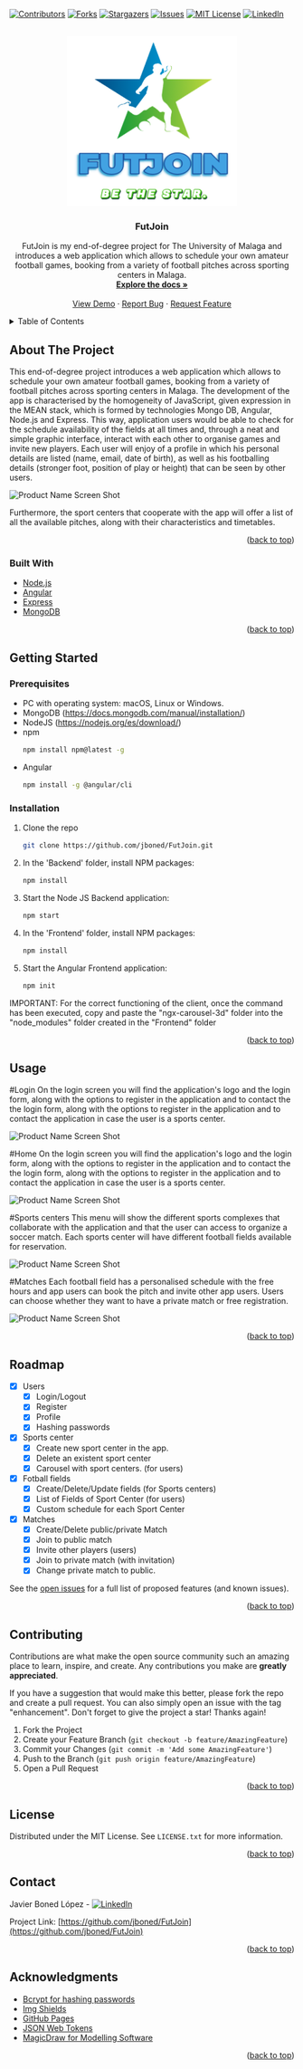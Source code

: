 <div id="top"></div>

<!-- PROJECT SHIELDS -->
[![Contributors][contributors-shield]][contributors-url]
[![Forks][forks-shield]][forks-url]
[![Stargazers][stars-shield]][stars-url]
[![Issues][issues-shield]][issues-url]
[![MIT License][license-shield]][license-url]
[![LinkedIn][linkedin-shield]][linkedin-url]

<!-- PROJECT LOGO -->
<br />
<div align="center">
  <a href="https://github.com/jboned/FutJoin">
    <img src="images/Logo.png" alt="Logo" width="300" height="300">
  </a>

<h3 align="center">FutJoin</h3>

  <p align="center">
    FutJoin is my end-of-degree project for The University of Malaga and introduces a web application which allows to schedule your own amateur football games, booking from a variety of football pitches across sporting centers in Malaga. 
    <br />
    <a href="https://github.com/jboned/FutJoin"><strong>Explore the docs »</strong></a>
    <br />
    <br />
    <a href="https://github.com/jboned/FutJoin">View Demo</a>
    ·
    <a href="https://github.com/jboned/FutJoin/issues">Report Bug</a>
    ·
    <a href="https://github.com/jboned/FutJoin/issues">Request Feature</a>
  </p>
</div>

<!-- TABLE OF CONTENTS -->
<details>
  <summary>Table of Contents</summary>
  <ol>
    <li>
      <a href="#about-the-project">About The Project</a>
      <ul>
        <li><a href="#built-with">Built With</a></li>
      </ul>
    </li>
    <li>
      <a href="#getting-started">Getting Started</a>
      <ul>
        <li><a href="#prerequisites">Prerequisites</a></li>
        <li><a href="#installation">Installation</a></li>
      </ul>
    </li>
    <li><a href="#usage">Usage</a></li>
    <li><a href="#roadmap">Roadmap</a></li>
    <li><a href="#contributing">Contributing</a></li>
    <li><a href="#license">License</a></li>
    <li><a href="#contact">Contact</a></li>
    <li><a href="#acknowledgments">Acknowledgments</a></li>
  </ol>
</details>


<!-- ABOUT THE PROJECT -->
## About The Project
This end-of-degree project introduces a web application which allows to schedule your own amateur football games, booking from a variety of football pitches across sporting centers in Malaga. The development of the app is characterised by the homogeneity of JavaScript, given expression in the MEAN stack, which is formed by technologies Mongo DB, Angular, Node.js and Express. This way, application users would be able to check for the schedule availability of the fields at all times and, through a neat and simple graphic interface, interact with each other to organise games and invite new players. Each user will enjoy of a profile in which his personal details are listed (name, email, date of birth), as well as his footballing details (stronger foot, position of play or height) that can be seen by other users. 

![Product Name Screen Shot][product-screenshot]

Furthermore, the sport centers that cooperate with the app will offer a list of all the  available pitches, along with their characteristics and timetables.

<p align="right">(<a href="#top">back to top</a>)</p>

### Built With

* [Node.js](https://nodejs.org/)
* [Angular](https://angular.io/)
* [Express](https://expressjs.com)
* [MongoDB](https://www.mongodb.com)

<p align="right">(<a href="#top">back to top</a>)</p>


<!-- GETTING STARTED -->
## Getting Started

### Prerequisites
* PC with operating system: macOS, Linux or Windows.
* MongoDB (https://docs.mongodb.com/manual/installation/)
* NodeJS (https://nodejs.org/es/download/)
* npm
  ```sh
  npm install npm@latest -g
  ```
* Angular 
  ```sh
  npm install -g @angular/cli
  ```

### Installation

1. Clone the repo
   ```sh
   git clone https://github.com/jboned/FutJoin.git
   ```
2. In the 'Backend' folder, install NPM packages:
   ```sh
   npm install
   ```
3. Start the Node JS Backend application:
    ```sh
   npm start
   ```
4. In the 'Frontend' folder, install NPM packages:
   ```sh
   npm install
   ```
5. Start the Angular Frontend application:
    ```sh
   npm init
   ```
IMPORTANT: For the correct functioning of the client, once the command has been executed, copy and paste the "ngx-carousel-3d" folder into the "node_modules" folder created in the "Frontend" folder

<p align="right">(<a href="#top">back to top</a>)</p>



<!-- USAGE EXAMPLES -->
## Usage

#Login
On the login screen you will find the application's logo and the login form, along with the options to register in the application and to contact the  the login form, along with the options to register in the application and to contact the application in case the user is a sports center.

![Product Name Screen Shot][login-screenshot]

#Home
On the login screen you will find the application's logo and the login form, along with the options to register in the application and to contact the  the login form, along with the options to register in the application and to contact the application in case the user is a sports center.

![Product Name Screen Shot][home-screenshot]

#Sports centers
This menu will show the different sports complexes that collaborate with the application and that the user can access to organize a soccer match. Each sports center will have different football fields available for reservation.

![Product Name Screen Shot][sports-center-screenshot]

#Matches
Each football field has a personalised schedule with the free hours and app users can book the pitch and invite other app users. Users can choose whether they want to have a private match or free registration.

![Product Name Screen Shot][match-screenshot]



<p align="right">(<a href="#top">back to top</a>)</p>


<!-- ROADMAP -->
## Roadmap

- [x] Users
    - [x] Login/Logout
    - [x] Register
    - [x] Profile
    - [x] Hashing passwords
- [x] Sports center 
    - [x] Create new sport center in the app.
    - [x] Delete an existent sport center
    - [x] Carousel with sport centers. (for users)
- [x] Fotball fields
    - [x] Create/Delete/Update fields (for Sports centers)
    - [x] List of Fields of Sport Center (for users)
    - [x] Custom schedule for each Sport Center
- [x] Matches
    - [x] Create/Delete public/private Match
    - [x] Join to public match
    - [x] Invite other players (users)
    - [x] Join to private match (with invitation)
    - [x] Change private match to public.

See the [open issues](https://github.com/jboned/FutJoin/issues) for a full list of proposed features (and known issues).

<p align="right">(<a href="#top">back to top</a>)</p>

<!-- CONTRIBUTING -->
## Contributing

Contributions are what make the open source community such an amazing place to learn, inspire, and create. Any contributions you make are **greatly appreciated**.

If you have a suggestion that would make this better, please fork the repo and create a pull request. You can also simply open an issue with the tag "enhancement".
Don't forget to give the project a star! Thanks again!

1. Fork the Project
2. Create your Feature Branch (`git checkout -b feature/AmazingFeature`)
3. Commit your Changes (`git commit -m 'Add some AmazingFeature'`)
4. Push to the Branch (`git push origin feature/AmazingFeature`)
5. Open a Pull Request

<p align="right">(<a href="#top">back to top</a>)</p>

<!-- LICENSE -->
## License

Distributed under the MIT License. See `LICENSE.txt` for more information.

<p align="right">(<a href="#top">back to top</a>)</p>


<!-- CONTACT -->
## Contact

Javier Boned López - [![LinkedIn][linkedin-shield]][linkedin-url]

Project Link: [https://github.com/jboned/FutJoin](https://github.com/jboned/FutJoin)

<p align="right">(<a href="#top">back to top</a>)</p>


<!-- ACKNOWLEDGMENTS -->
## Acknowledgments

* [Bcrypt for hashing passwords](https://www.npmjs.com/package/bcrypt)
* [Img Shields](https://shields.io)
* [GitHub Pages](https://pages.github.com)
* [JSON Web Tokens](https://jwt.io/)
* [MagicDraw for Modelling Software](https://www.3ds.com/products-services/catia/products/no-magic/solutions/software-engineering/)

<p align="right">(<a href="#top">back to top</a>)</p>



<!-- MARKDOWN LINKS & IMAGES -->
<!-- https://www.markdownguide.org/basic-syntax/#reference-style-links -->
[contributors-shield]: https://img.shields.io/github/contributors/jboned/FutJoin.svg?style=for-the-badge
[contributors-url]: https://github.com/jboned/FutJoin/graphs/contributors
[forks-shield]: https://img.shields.io/github/forks/jboned/FutJoin.svg?style=for-the-badge
[forks-url]: https://github.com/jboned/FutJoin/network/members
[stars-shield]: https://img.shields.io/github/stars/jboned/FutJoin.svg?style=for-the-badge
[stars-url]: https://github.com/jboned/FutJoin/stargazers
[issues-shield]: https://img.shields.io/github/issues/jboned/FutJoin.svg?style=for-the-badge
[issues-url]: https://github.com/jboned/FutJoin/issues
[license-shield]: https://img.shields.io/github/license/jboned/FutJoin.svg?style=for-the-badge
[license-url]: https://github.com/jboned/FutJoin/blob/master/LICENSE.txt
[linkedin-shield]: https://img.shields.io/badge/-LinkedIn-black.svg?style=for-the-badge&logo=linkedin&colorB=555
[linkedin-url]: https://linkedin.com/in/javier-boned-lopez/
[product-screenshot]: images/app.png
[home-screenshot]: images/home.png
[sports-center-screenshot]: images/sports-center.png
[login-screenshot]: images/login.png
[match-screenshot]: images/match.png
